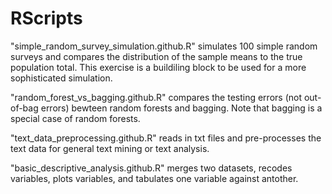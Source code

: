 # RScripts

"simple_random_survey_simulation.github.R" simulates 100 simple random surveys and compares the distribution of the sample means to the true population total. This exercise is a buildiling block to be used for a more sophisticated simulation. 

"random_forest_vs_bagging.github.R" compares the testing errors (not out-of-bag errors) bewteen random forests and bagging. Note that bagging is a special case of random forests. 

"text_data_preprocessing.github.R" reads in txt files and pre-processes the text data for general text mining or text analysis.

"basic_descriptive_analysis.github.R" merges two datasets, recodes variables, plots variables, and tabulates one variable against antother.
